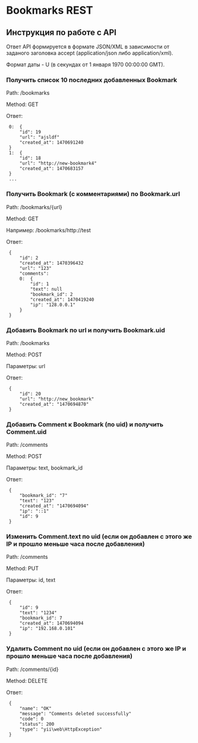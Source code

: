 Bookmarks REST
============================

Инструкция по работе с API
-------------------

Ответ API формируется в формате JSON/XML в зависимости от заданого заголовка accept (application/json либо application/xml).

Формат даты - U (в секундах от 1 января 1970 00:00:00 GMT).

### Получить список 10 последних добавленных Bookmark
Path: /bookmarks

Method: GET

Ответ:

     0:  {
         "id": 19
         "url": "ajsldf"
         "created_at": 1470691240
     }
     1:  {
         "id": 18
         "url": "http://new-bookmark4"
         "created_at": 1470683157
     }
     ...

### Получить Bookmark (с комментариями) по Bookmark.url
Path: /bookmarks/{url}

Method: GET

Например: /bookmarks/http://test

Ответ:

     {
         "id": 2
         "created_at": 1470396432
         "url": "123"
         "comments":
         0:  {
             "id": 1
             "text": null
             "bookmark_id": 2
             "created_at": 1470419240
             "ip": "128.0.0.1"
         }
     }

### Добавить Bookmark по url и получить Bookmark.uid
Path: /bookmarks

Method: POST

Параметры: url

Ответ:

     {
         "id": 20
         "url": "http://new_bookmark"
         "created_at": "1470694870"
     }

### Добавить Comment к Bookmark (по uid) и получить Comment.uid
Path: /comments

Method: POST

Параметры: text, bookmark_id

Ответ:

     {
         "bookmark_id": "7"
         "text": "123"
         "created_at": "1470694094"
         "ip": "::1"
         "id": 9
     }

### Изменить Comment.text по uid (если он добавлен с этого же IP и прошло меньше часа после добавления)
Path: /comments

Method: PUT

Параметры: id, text

Ответ:

     {
         "id": 9
         "text": "1234"
         "bookmark_id": 7
         "created_at": 1470694094
         "ip": "192.168.0.101"
     }

### Удалить Comment по uid (если он добавлен с этого же IP и прошло меньше часа после добавления)
Path: /comments/{id}

Method: DELETE

Ответ:

     {
         "name": "OK"
         "message": "Comments deleted successfully"
         "code": 0
         "status": 200
         "type": "yii\web\HttpException"
     }